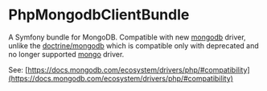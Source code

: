 # PhpMongodbClientBundle
A Symfony bundle for MongoDB. Compatible with new [mongodb](https://pecl.php.net/package/mongodb) driver, unlike the [doctrine/mongodb](https://packagist.org/packages/doctrine/mongodb) which is compatible only with deprecated and no longer supported [mongo](https://pecl.php.net/package/mongo) driver. 

See: [https://docs.mongodb.com/ecosystem/drivers/php/#compatibility](https://docs.mongodb.com/ecosystem/drivers/php/#compatibility)
